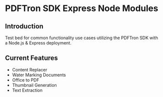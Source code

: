 # PDFTron SDK Express Node Modules

<h2>Introduction</h2>

<p>Test bed for common functionality use cases utilizing the PDFTron SDK with a Node.js & Express deployment.</p>

<h2>Current Features</h2>

<ul>
    <li>Content Replacer</li>
    <li>Water Marking Documents</li>
    <li>Office to PDF</li>
    <li>Thumbnail Generation</li>
    <li>Text Extraction</li>
</ul>
